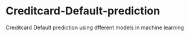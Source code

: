 # Creditcard-Default-prediction
Creditcard Default prediction using dfferent models in machine learning
